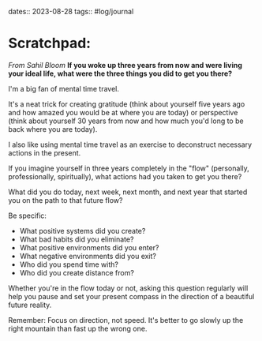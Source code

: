 dates:: 2023-08-28
tags:: #log/journal 

# Scratchpad:



*From Sahil Bloom*
**If you woke up three years from now and were living your ideal life, what were the three things you did to get you there?**

I'm a big fan of mental time travel.

It's a neat trick for creating gratitude (think about yourself five years ago and how amazed you would be at where you are today) or perspective (think about yourself 30 years from now and how much you'd long to be back where you are today).

I also like using mental time travel as an exercise to deconstruct necessary actions in the present.

If you imagine yourself in three years completely in the "flow" (personally, professionally, spiritually), what actions had you taken to get you there?

What did you do today, next week, next month, and next year that started you on the path to that future flow?

Be specific:

- What positive systems did you create?
- What bad habits did you eliminate?
- What positive environments did you enter?
- What negative environments did you exit?
- Who did you spend time with?
- Who did you create distance from?

Whether you're in the flow today or not, asking this question regularly will help you pause and set your present compass in the direction of a beautiful future reality.

Remember: Focus on direction, not speed. It's better to go slowly up the right mountain than fast up the wrong one.


